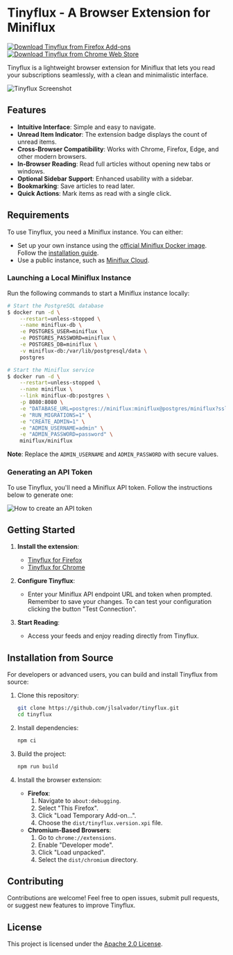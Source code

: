 # Tinyflux - A Browser Extension for Miniflux

[![Download Tinyflux from Firefox Add-ons](assets/vendor/get-the-addon-178x60px.dad84b42.png)](https://addons.mozilla.org/es/firefox/addon/tinyflux)
[![Download Tinyflux from Chrome Web Store](assets/vendor/206x58-chrome-web-bcb82d15b2486.png)](https://chromewebstore.google.com/detail/tinyflux/ffhphofcfffnehjhcmmgnfolidhdfenl)

Tinyflux is a lightweight browser extension for Miniflux that lets you read your subscriptions seamlessly, with a clean and minimalistic interface.

![Tinyflux Screenshot](assets/snapshots/tinyflux.gif)

## Features

- **Intuitive Interface**: Simple and easy to navigate.
- **Unread Item Indicator**: The extension badge displays the count of unread items.
- **Cross-Browser Compatibility**: Works with Chrome, Firefox, Edge, and other modern browsers.
- **In-Browser Reading**: Read full articles without opening new tabs or windows.
- **Optional Sidebar Support**: Enhanced usability with a sidebar.
- **Bookmarking**: Save articles to read later.
- **Quick Actions**: Mark items as read with a single click.

## Requirements

To use Tinyflux, you need a Miniflux instance. You can either:

- Set up your own instance using the [official Miniflux Docker image](https://hub.docker.com/r/miniflux/miniflux). Follow the [installation guide](https://miniflux.app/docs/docker.html).
- Use a public instance, such as [Miniflux Cloud](https://reader.miniflux.app/).

### Launching a Local Miniflux Instance

Run the following commands to start a Miniflux instance locally:

```bash
# Start the PostgreSQL database
$ docker run -d \
    --restart=unless-stopped \
    --name miniflux-db \
    -e POSTGRES_USER=miniflux \
    -e POSTGRES_PASSWORD=miniflux \
    -e POSTGRES_DB=miniflux \
    -v miniflux-db:/var/lib/postgresql/data \
    postgres

# Start the Miniflux service
$ docker run -d \
    --restart=unless-stopped \
    --name miniflux \
    --link miniflux-db:postgres \
    -p 8080:8080 \
    -e "DATABASE_URL=postgres://miniflux:miniflux@postgres/miniflux?sslmode=disable" \
    -e "RUN_MIGRATIONS=1" \
    -e "CREATE_ADMIN=1" \
    -e "ADMIN_USERNAME=admin" \
    -e "ADMIN_PASSWORD=password" \
    miniflux/miniflux
```

**Note**: Replace the `ADMIN_USERNAME` and `ADMIN_PASSWORD` with secure values.

### Generating an API Token

To use Tinyflux, you'll need a Miniflux API token. Follow the instructions below to generate one:

![How to create an API token](assets/snapshots/minyflux-how-to-create-api-token.gif)

## Getting Started

1. **Install the extension**:

   - [Tinyflux for Firefox](https://addons.mozilla.org/es/firefox/addon/tinyflux)
   - [Tinyflux for Chrome](https://chromewebstore.google.com/detail/tinyflux/ffhphofcfffnehjhcmmgnfolidhdfenl)

2. **Configure Tinyflux**:

   - Enter your Miniflux API endpoint URL and token when prompted. Remember to save your changes. To can test your configuration clicking the button "Test Connection".

3. **Start Reading**:
   - Access your feeds and enjoy reading directly from Tinyflux.

## Installation from Source

For developers or advanced users, you can build and install Tinyflux from source:

1. Clone this repository:

   ```bash
   git clone https://github.com/jlsalvador/tinyflux.git
   cd tinyflux
   ```

2. Install dependencies:

   ```bash
   npm ci
   ```

3. Build the project:

   ```bash
   npm run build
   ```

4. Install the browser extension:
   - **Firefox**:
     1. Navigate to `about:debugging`.
     2. Select "This Firefox".
     3. Click "Load Temporary Add-on...".
     4. Choose the `dist/tinyflux.version.xpi` file.
   - **Chromium-Based Browsers**:
     1. Go to `chrome://extensions`.
     2. Enable "Developer mode".
     3. Click "Load unpacked".
     4. Select the `dist/chromium` directory.

## Contributing

Contributions are welcome! Feel free to open issues, submit pull requests, or suggest new features to improve Tinyflux.

## License

This project is licensed under the [Apache 2.0 License](LICENSE).
